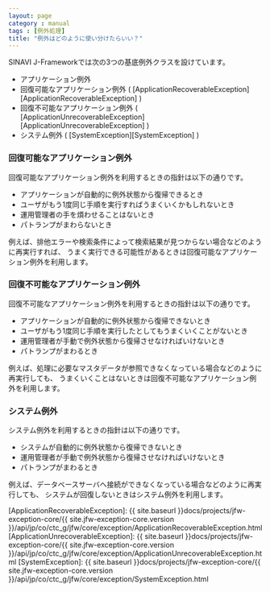 ```yaml
---
layout: page
category : manual
tags : [例外処理]
title: "例外はどのように使い分けたらいい？"
---
```


SINAVI J-Frameworkでは次の3つの基底例外クラスを設けています。

 * アプリケーション例外
  * 回復可能なアプリケーション例外 ( [ApplicationRecoverableException][ApplicationRecoverableException] )
  * 回復不可能なアプリケーション例外 ( [ApplicationUnrecoverableException][ApplicationUnrecoverableException] )
 * システム例外 ( [SystemException][SystemException] )

### 回復可能なアプリケーション例外

回復可能なアプリケーション例外を利用するときの指針は以下の通りです。

 * アプリケーションが自動的に例外状態から復帰できるとき
 * ユーザがもう1度同じ手順を実行すればうまくいくかもしれないとき
 * 運用管理者の手を煩わせることはないとき
 * パトランプがまわらないとき

例えば、排他エラーや検索条件によって検索結果が見つからない場合などのように再実行すれば、
うまく実行できる可能性があるときは回復可能なアプリケーション例外を利用します。

### 回復不可能なアプリケーション例外

回復不可能なアプリケーション例外を利用するときの指針は以下の通りです。

 * アプリケーションが自動的に例外状態から復帰できないとき
 * ユーザがもう1度同じ手順を実行したとしてもうまくいくことがないとき
 * 運用管理者が手動で例外状態から復帰させなければいけないとき
 * パトランプがまわるとき

例えば、処理に必要なマスタデータが参照できなくなっている場合などのように再実行しても、
うまくいくことはないときは回復不可能なアプリケーション例外を利用します。

### システム例外

システム例外を利用するときの指針は以下の通りです。

 * システムが自動的に例外状態から復帰できないとき
 * 運用管理者が手動で例外状態から復帰させなければいけないとき
 * パトランプがまわるとき

例えば、データベースサーバへ接続ができなくなっている場合などのように再実行しても、
システムが回復しないときはシステム例外を利用します。

[ApplicationRecoverableException]: {{ site.baseurl }}docs/projects/jfw-exception-core/{{ site.jfw-exception-core.version }}/api/jp/co/ctc_g/jfw/core/exception/ApplicationRecoverableException.html
[ApplicationUnrecoverableException]: {{ site.baseurl }}docs/projects/jfw-exception-core/{{ site.jfw-exception-core.version }}/api/jp/co/ctc_g/jfw/core/exception/ApplicationUnrecoverableException.html
[SystemException]: {{ site.baseurl }}docs/projects/jfw-exception-core/{{ site.jfw-exception-core.version }}/api/jp/co/ctc_g/jfw/core/exception/SystemException.html